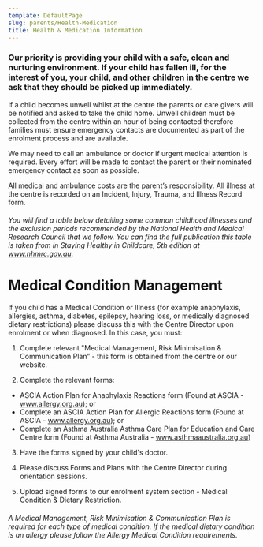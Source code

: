 ```yaml
---
template: DefaultPage
slug: parents/Health-Medication
title: Health & Medication Information
---
```

### Our priority is providing your child with a safe, clean and nurturing environment. If your child has fallen ill, for the interest of you, your child, and other children in the centre we ask that they should be picked up immediately.

If a child becomes unwell whilst at the centre the parents or care givers will be notified and asked to take the child home. Unwell children must be collected from the centre within an hour of being contacted therefore families must ensure emergency contacts are documented as part of the enrolment process and are available. 

We may need to call an ambulance or doctor if urgent medical attention is required. Every effort will be made to contact the parent or their nominated emergency contact as soon as possible.

All medical and ambulance costs are the parent’s responsibility. All illness at the centre is recorded on an Incident, Injury, Trauma, and Illness Record form.

###### You will find a table below detailing some common childhood illnesses and the exclusion periods recommended by the National Health and Medical Research Council that we follow. You can find the full publication this table is taken from in Staying Healthy in Childcare, 5th edition at www.nhmrc.gov.au.

# Medical Condition Management

If you child has a Medical Condition or Illness (for example anaphylaxis, allergies, asthma, diabetes, epilepsy, hearing loss, or medically diagnosed dietary restrictions) please discuss this with the Centre Director upon enrolment or when diagnosed. In this case, you must:

1. Complete relevant "Medical Management, Risk Minimisation & Communication Plan” - this form is obtained from the centre or our website.

2. Complete the relevant forms:

* ASCIA Action Plan for Anaphylaxis Reactions form (Found at ASCIA - www.allergy.org.au); or
* Complete an ASCIA Action Plan for Allergic Reactions form (Found at ASCIA - www.allergy.org.au); or 
* Complete an Asthma Australia Asthma Care Plan for Education and Care Centre form (Found at Asthma Australia - www.asthmaaustralia.org.au)

3. Have the forms signed by your child's doctor.

4. Please discuss Forms and Plans with the Centre Director during orientation sessions. 

5. Upload signed forms to our enrolment system section - Medical Condition & Dietary Restriction.

###### A Medical Management, Risk Minimisation & Communication Plan is required for each type of medical condition. If the medical dietary condition is an allergy please follow the Allergy Medical Condition requirements.
